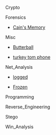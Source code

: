 Crypto

Forensics

- [Cain's Memory](https://gitlab.com/aptgetKubert/holiday_5ctf/-/wikis/forensics-cainsmemory)

Misc

- [Butterball](https://gitlab.com/aptgetKubert/holiday_5ctf/-/wikis/OSINT-ButterBall)

- [turkey tom phone](https://gitlab.com/aptgetKubert/holiday_5ctf/-/wikis/OSINT-turkeytom)

Net_Analysis

- [logged](https://gitlab.com/aptgetKubert/holiday_5ctf/-/wikis/net_analysis-logged)

- [Frozen](https://gitlab.com/aptgetKubert/holiday_5ctf/-/wikis/net_analysis-frozen)

Programming

Reverse_Engineering

Stego

Win_Analysis

